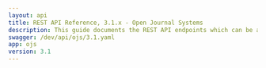 ```yaml
---
layout: api
title: REST API Reference, 3.1.x - Open Journal Systems
description: This guide documents the REST API endpoints which can be accessed in Open Journal Systems v3.1.x. It is a technical reference for software developers who wish to build custom interactions with the platform.
swagger: /dev/api/ojs/3.1.yaml
app: ojs
version: 3.1
---
```

